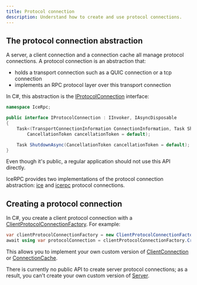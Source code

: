 ```yaml
---
title: Protocol connection
description: Understand how to create and use protocol connections.
---
```


## The protocol connection abstraction

A server, a client connection and a connection cache all manage protocol connections. A protocol connection is an
abstraction that:

- holds a transport connection such as a QUIC connection or a tcp connection
- implements an RPC protocol layer over this transport connection

In C#, this abstraction is the [IProtocolConnection] interface:

```csharp
namespace IceRpc;

public interface IProtocolConnection : IInvoker, IAsyncDisposable
{
    Task<(TransportConnectionInformation ConnectionInformation, Task ShutdownRequested)> ConnectAsync(
        CancellationToken cancellationToken = default);

    Task ShutdownAsync(CancellationToken cancellationToken = default);
}
```

Even though it's public, a regular application should not use this API directly.

IceRPC provides two implementations of the protocol connection abstraction:
[ice](protocols-and-transports/ice-duplex-transports) and
[icerpc](protocols-and-transports/icerpc-multiplexed-transports) protocol connections.

## Creating a protocol connection

In C#, you create a client protocol connection with a [ClientProtocolConnectionFactory].
For example:

```csharp
var clientProtocolConnectionFactory = new ClientProtocolConnectionFactory(connectionOptions, logger: logger);
await using var protocolConnection = clientProtocolConnectionFactory.CreateConnection(serverAddress);
```

This allows you to implement your own custom version of [ClientConnection] or
[ConnectionCache].

There is currently no public API to create server protocol connections; as a result, you can't create your own custom
version of [Server].

[IProtocolConnection]: csharp:IceRpc.IProtocolConnection
[ClientProtocolConnectionFactory]: csharp:IceRpc.ClientProtocolConnectionFactory
[ClientConnection]: csharp:IceRpc.ClientConnection
[ConnectionCache]: csharp:IceRpc.ConnectionCache
[Server]: csharp:IceRpc.Server
